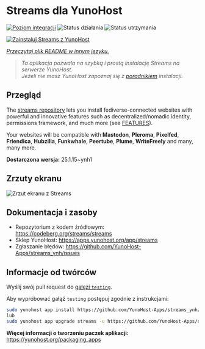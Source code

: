 <!--
To README zostało automatycznie wygenerowane przez <https://github.com/YunoHost/apps/tree/master/tools/readme_generator>
Nie powinno być ono edytowane ręcznie.
-->

# Streams dla YunoHost

[![Poziom integracji](https://apps.yunohost.org/badge/integration/streams)](https://ci-apps.yunohost.org/ci/apps/streams/)
![Status działania](https://apps.yunohost.org/badge/state/streams)
![Status utrzymania](https://apps.yunohost.org/badge/maintained/streams)

[![Zainstaluj Streams z YunoHost](https://install-app.yunohost.org/install-with-yunohost.svg)](https://install-app.yunohost.org/?app=streams)

*[Przeczytaj plik README w innym języku.](./ALL_README.md)*

> *Ta aplikacja pozwala na szybką i prostą instalację Streams na serwerze YunoHost.*  
> *Jeżeli nie masz YunoHost zapoznaj się z [poradnikiem](https://yunohost.org/install) instalacji.*

## Przegląd

The [streams repository](https://codeberg.org/streams/streams/) lets you install fediverse-connected websites with powerful and innovative features such as decentralized/nomadic identity, permissions framework, and much more (see [FEATURES](doc/FEATURES.md)).

Your websites will be compatible with **Mastodon**, **Pleroma**, **Pixelfed**, **Friendica**, **Hubzilla**, **Funkwhale**, **Peertube**, **Plume**, **WriteFreely** and many, many more.


**Dostarczona wersja:** 25.1.15~ynh1

## Zrzuty ekranu

![Zrzut ekranu z Streams](./doc/screenshots/example.png)

## Dokumentacja i zasoby

- Repozytorium z kodem źródłowym: <https://codeberg.org/streams/streams>
- Sklep YunoHost: <https://apps.yunohost.org/app/streams>
- Zgłaszanie błędów: <https://github.com/YunoHost-Apps/streams_ynh/issues>

## Informacje od twórców

Wyślij swój pull request do [gałęzi `testing`](https://github.com/YunoHost-Apps/streams_ynh/tree/testing).

Aby wypróbować gałąź `testing` postępuj zgodnie z instrukcjami:

```bash
sudo yunohost app install https://github.com/YunoHost-Apps/streams_ynh/tree/testing --debug
lub
sudo yunohost app upgrade streams -u https://github.com/YunoHost-Apps/streams_ynh/tree/testing --debug
```

**Więcej informacji o tworzeniu paczek aplikacji:** <https://yunohost.org/packaging_apps>
